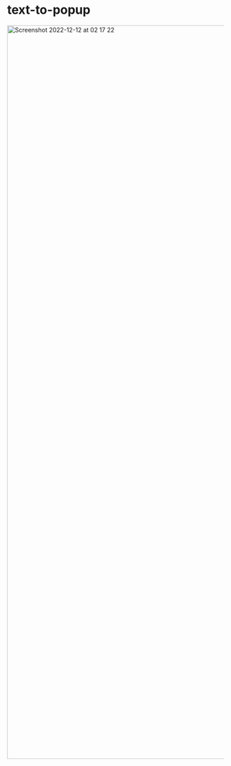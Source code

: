 # text-to-popup
<img width="1704" alt="Screenshot 2022-12-12 at 02 17 22" src="https://user-images.githubusercontent.com/52957100/206934764-6c9f5feb-2969-4d8a-95d6-719ab4727812.png">
